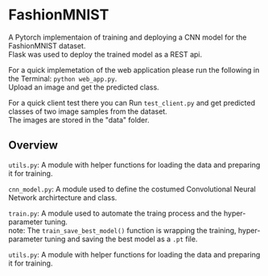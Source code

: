 # FashionMNIST
A Pytorch implementaion of training and deploying a CNN model for the FashionMNIST dataset.<br>
Flask was used to deploy the trained model as a REST api.

For a quick implemetation of the web application please run the following in the Terminal: `python web_app.py`.<br>
Upload an image and get the predicted class.

For a quick client test there you can Run `test_client.py` and get predicted classes of two image samples from the dataset.<br>
The images are stored in the "data" folder.

## Overview

`utils.py`: A module with helper functions for loading the data and preparing it for training.<br>

`cnn_model.py`: A module used to define the costumed Convolutional Neural Network archirtecture and class.<br>

`train.py`: A module used to automate the traing process and the hyper-parameter tuning.<br>
note: The `train_save_best_model()` function is wrapping the training, hyper-parameter tuning and saving the best model as a `.pt` file.

`utils.py`: A module with helper functions for loading the data and preparing it for training.<br>
